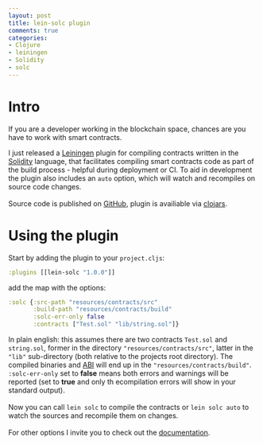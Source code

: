 ```yaml
---
layout: post
title: lein-solc plugin
comments: true
categories:
- Clojure
- leiningen
- Solidity
- solc
---
```

 
# <a name="intro"/> Intro
If you are a developer working in the blockchain space, chances are you have to work with smart contracts.

I just released a [Leiningen](https://leiningen.org/) plugin for compiling contracts written in the [Solidity](https://solidity.readthedocs.io/) language, that facilitates compiling smart contracts code as part of the build process - helpful during deployment or CI.
To aid in development the plugin also includes an `auto` option, which will watch and recompiles on source code changes. <br>
<br>
Source code is published on [GitHub](https://github.com/district0x/lein-solc), plugin is availiable via [clojars](https://clojars.org/lein-solc). 

# <a name="using"/> Using the plugin

Start by adding the plugin to your `project.cljs`:

```clojure
:plugins [[lein-solc "1.0.0"]]
 ```

add the map with the options:

```clojure
:solc {:src-path "resources/contracts/src"
       :build-path "resources/contracts/build"
       :solc-err-only false
       :contracts ["Test.sol" "lib/string.sol"]}
```

In plain english: this assumes there are two contracts `Test.sol` and `string.sol`, former in the directory `"resources/contracts/src"`, latter in the `"lib"` sub-directory (both relative to the projects root directory).
The compiled binaries and [ABI](https://web3js.readthedocs.io/en/1.0/web3-eth-abi.html) will end up in the `"resources/contracts/build"`. 
`:solc-err-only` set to **false** means both errors and warnings will be reported (set to **true** and only th ecompilation errors will show in your standard output). <br>
<br>
Now you can call `lein solc` to compile the contracts or `lein solc auto` to watch the sources and recompile them on changes. <br>
<br>
For other options I invite you to check out the [documentation](https://github.com/district0x/lein-solc#lein-solc).

<!-- # <a name="tips"/> Bonus: Tips on developing plugins for lein  -->


